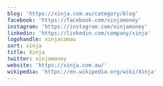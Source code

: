 ```yaml
---
blog: 'https://xinja.com.au/category/blog'
facebook: 'https://facebook.com/xinjamoney'
instagram: 'https://instagram.com/xinjamoney'
linkedin: 'https://linkedin.com/company/xinja'
logohandle: xinjacomau
sort: xinja
title: Xinja
twitter: xinjamoney
website: 'https://xinja.com.au/'
wikipedia: 'https://en.wikipedia.org/wiki/Xinja'
---
```

